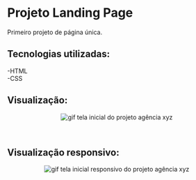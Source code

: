 # Projeto Landing Page
Primeiro projeto de página única.
<br>

## Tecnologias utilizadas:
-HTML
<br>
-CSS

## Visualização:

  <p align="center">
<img src="Landing-page.gif" alt="gif tela inicial do projeto agência xyz">
  </p>
<br>

 ## Visualização responsivo:
  <p align="center">
    <img align="center" src="Landing-page-responsivo.gif" alt="gif tela inicial responsivo do projeto agência xyz">
  </p>
<br>

